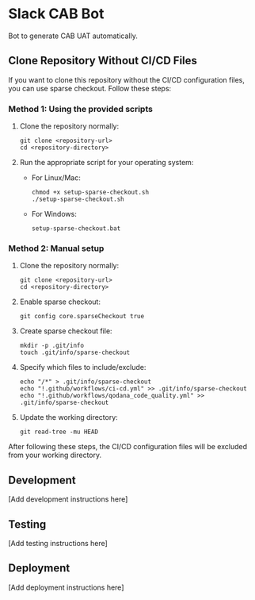 # Slack CAB Bot

Bot to generate CAB UAT automatically.

## Clone Repository Without CI/CD Files

If you want to clone this repository without the CI/CD configuration files, you can use sparse checkout. Follow these steps:

### Method 1: Using the provided scripts

1. Clone the repository normally:
   ```
   git clone <repository-url>
   cd <repository-directory>
   ```

2. Run the appropriate script for your operating system:
   - For Linux/Mac:
     ```
     chmod +x setup-sparse-checkout.sh
     ./setup-sparse-checkout.sh
     ```
   - For Windows:
     ```
     setup-sparse-checkout.bat
     ```

### Method 2: Manual setup

1. Clone the repository normally:
   ```
   git clone <repository-url>
   cd <repository-directory>
   ```

2. Enable sparse checkout:
   ```
   git config core.sparseCheckout true
   ```

3. Create sparse checkout file:
   ```
   mkdir -p .git/info
   touch .git/info/sparse-checkout
   ```

4. Specify which files to include/exclude:
   ```
   echo "/*" > .git/info/sparse-checkout
   echo "!.github/workflows/ci-cd.yml" >> .git/info/sparse-checkout
   echo "!.github/workflows/qodana_code_quality.yml" >> .git/info/sparse-checkout
   ```

5. Update the working directory:
   ```
   git read-tree -mu HEAD
   ```

After following these steps, the CI/CD configuration files will be excluded from your working directory.

## Development

[Add development instructions here]

## Testing

[Add testing instructions here]

## Deployment

[Add deployment instructions here]
